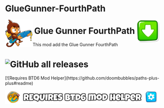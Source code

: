 
# GlueGunner-FourthPath

<a href="https://github.com/Mattcy1/GlueGunner-FourthPath/releases/download/BTD6-mods/GlueGunnerFourthPath.dll">
    <img align="left" alt="Icon" height="90" src="GlueGunnerFourthPath-Portrait.png">
    <img align="right" alt="Download" height="75" src="https://raw.githubusercontent.com/gurrenm3/BTD-Mod-Helper/master/BloonsTD6%20Mod%20Helper/Resources/DownloadBtn.png">
</a>

<h1 align="center">Glue Gunner FourthPath</h1>

This mod add the Glue Gunner FourthPath

<h1 aling="left"><img alt="GitHub all releases" height="25" src="https://img.shields.io/github/downloads/Mattcy1/GlueGunner-FourthPath/total?label=Total%20Dowloads"></h1>
[![Requires BTD6 Mod Helper](https://github.com/doombubbles/paths-plus-plus#readme)

[![Requires BTD6 Mod Helper](https://raw.githubusercontent.com/gurrenm3/BTD-Mod-Helper/master/banner.png)](https://github.com/gurrenm3/BTD-Mod-Helper#readme)
